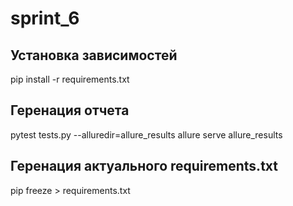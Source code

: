 # sprint_6

## Установка зависимостей
pip install -r requirements.txt 

## Геренация отчета
pytest tests.py --alluredir=allure_results 
allure serve allure_results

## Геренация актуального requirements.txt
pip freeze > requirements.txt 
